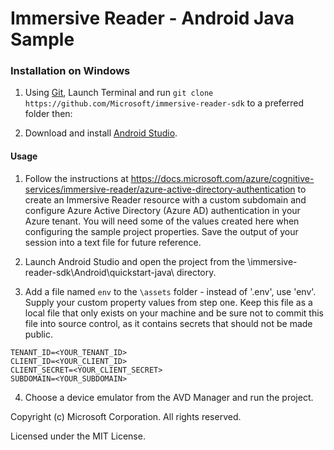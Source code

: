 # Immersive Reader - Android Java Sample

### Installation on Windows

1. Using [Git](https://git-scm.com/), Launch Terminal and run `git clone https://github.com/Microsoft/immersive-reader-sdk` to a preferred folder then:

2. Download and install [Android Studio](https://developer.android.com/studio).

#### Usage

1. Follow the instructions at https://docs.microsoft.com/azure/cognitive-services/immersive-reader/azure-active-directory-authentication to create an Immersive Reader resource with a custom subdomain and configure Azure Active Directory (Azure AD) authentication in your Azure tenant. You will need some of the values created here when configuring the sample project properties. Save the output of your session into a text file for future reference.

2. Launch Android Studio and open the project from the \immersive-reader-sdk\Android\quickstart-java\ directory.

3. Add a file named `env` to the `\assets` folder - instead of '.env', use 'env'. Supply your custom property values from step one. Keep this file as a local file that only exists on your machine and be sure not to commit this file into source control, as it contains secrets that should not be made public.

```env
TENANT_ID=<YOUR_TENANT_ID>
CLIENT_ID=<YOUR_CLIENT_ID>
CLIENT_SECRET=<YOUR_CLIENT_SECRET>
SUBDOMAIN=<YOUR_SUBDOMAIN>
```

4. Choose a device emulator from the AVD Manager and run the project.

Copyright (c) Microsoft Corporation. All rights reserved.

Licensed under the MIT License.